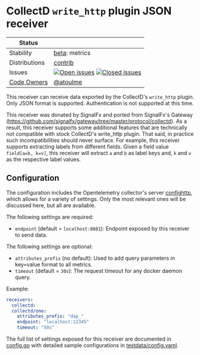 # CollectD `write_http` plugin JSON receiver

<!-- status autogenerated section -->
| Status        |           |
| ------------- |-----------|
| Stability     | [beta]: metrics   |
| Distributions | [contrib] |
| Issues        | [![Open issues](https://img.shields.io/github/issues-search/open-telemetry/opentelemetry-collector-contrib?query=is%3Aissue%20is%3Aopen%20label%3Areceiver%2Fcollectd%20&label=open&color=orange&logo=opentelemetry)](https://github.com/open-telemetry/opentelemetry-collector-contrib/issues?q=is%3Aopen+is%3Aissue+label%3Areceiver%2Fcollectd) [![Closed issues](https://img.shields.io/github/issues-search/open-telemetry/opentelemetry-collector-contrib?query=is%3Aissue%20is%3Aclosed%20label%3Areceiver%2Fcollectd%20&label=closed&color=blue&logo=opentelemetry)](https://github.com/open-telemetry/opentelemetry-collector-contrib/issues?q=is%3Aclosed+is%3Aissue+label%3Areceiver%2Fcollectd) |
| [Code Owners](https://github.com/open-telemetry/opentelemetry-collector-contrib/blob/main/CONTRIBUTING.md#becoming-a-code-owner)    | [@atoulme](https://www.github.com/atoulme) |

[beta]: https://github.com/open-telemetry/opentelemetry-collector/blob/main/docs/component-stability.md#beta
[contrib]: https://github.com/open-telemetry/opentelemetry-collector-releases/tree/main/distributions/otelcol-contrib
<!-- end autogenerated section -->

This receiver can receive data exported by the CollectD's `write_http`
plugin. Only JSON format is supported. Authentication is not supported at
this time.

This receiver was donated by SignalFx and ported from SignalFx's Gateway
(https://github.com/signalfx/gateway/tree/master/protocol/collectd). As a
result, this receiver supports some additional features that are technically
not compatible with stock CollectD's write_http plugin. That said, in
practice such incompatibilities should never surface. For example, this
receiver supports extracting labels from different fields. Given a field
value `field[a=b, k=v]`, this receiver will extract `a` and `b` as label keys
and, `k` and `v` as the respective label values.

## Configuration
The configuration includes the Opentelemetry collector's server [confighttp](https://github.com/open-telemetry/opentelemetry-collector/tree/main/config/confighttp#server-configuration),
which allows for a variety of settings. Only the most relevant ones will be discussed here, but all are available.

The following settings are required:

- `endpoint` (default = `localhost:8081`): Endpoint exposed by this receiver to send data.

The following settings are optional:

- `attributes_prefix` (no default): Used to add query parameters in key=value format to all metrics.
- `timeout` (default = `30s`): The request timeout for any docker daemon query.

Example:

```yaml
receivers:
  collectd:
  collectd/one:
    attributes_prefix: "dap_"
    endpoint: "localhost:12345"
    timeout: "50s"
```

The full list of settings exposed for this receiver are documented in [config.go](./config.go)
with detailed sample configurations in [testdata/config.yaml](./testdata/config.yaml).

